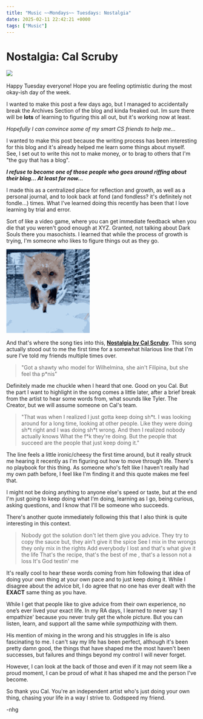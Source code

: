```yaml
---
title: "Music ~~Mondays~~ Tuesdays: Nostalgia"
date: 2025-02-11 22:42:21 +0000
tags: ["Music"]
---
```


# Nostalgia: Cal Scruby
<img src = "https://github.com/user-attachments/assets/790da8d4-674a-4d92-8de7-213f4f682f2b" height = "300">

Happy Tuesday everyone! Hope you are feeling optimistic during the most okay-ish day of the week.

I wanted to make this post a few days ago, but I managed to accidentally break the Archives Section of the blog and kinda freaked out. Im sure there will be **lots** of learning to figuring this all out, but it's working now at least.

_Hopefully I can convince some of my smart CS friends to help me..._

I wanted to make this post because the writing process has been interesting for this blog and it's already helped me learn some things about myself. See, I set out to write this not to make money, or to brag to others that I'm "the guy that has a blog".

***I refuse to become one of those people who goes around riffing about their blog... At least for now...***

I made this as a centralized place for reflection and growth, as well as a personal journal, and to look back at fond (and fondless? it's definitely not fondle...) times. What I've learned doing this recently has been that I love learning by trial and error.

Sort of like a video game, where you can get immediate feedback when you die that you weren't good enough at XYZ. Granted, not talking about Dark Souls there you masochists. I learned that while the process of growth is trying, I'm someone who likes to figure things out as they go.


![Alt Text](/Assets/You%20Died%20Foxsouls.gif)

And that's where the song ties into this, [**Nostalgia by Cal Scruby**](https://www.youtube.com/watch?v=RXtqpKo87d0). This song actually stood out to me the first time for a somewhat hilarious line that I'm sure I've told my friends multiple times over.

> "Got a shawty who model for Wilhelmina, she ain't Filipina, but she feel tha p*nis"

Definitely made me chuckle when I heard that one. Good on you Cal. But the part I want to highlight in the song comes a little later, after a brief break from the artist to hear some words from, what sounds like Tyler. The Creator, but we will assume someone on Cal's team.

> "That was when I realized I just gotta keep doing sh\*t.
> I was looking around for a long time, looking at other people.
> Like they were doing sh\*t right and I was doing sh\*t wrong.
> And then I realized nobody actually knows What the f\*k they're doing.
> But the people that succeed are the people that just keep doing it."

The line feels a little ironic/cheesy the first time around, but it really struck me hearing it recently as I'm figuring out how to move through life. There's no playbook for this thing. As someone who's felt like I haven't really had my own path before, I feel like I'm finding it and this quote makes me feel that.

I might not be doing anything to anyone else's speed or taste, but at the end I'm just going to keep doing what I'm doing, learning as I go, being curious, asking questions, and I know that I'll be someone who succeeds.

There's another quote immediately following this that I also think is quite interesting in this context.

>Nobody got the solution don't let them give you advice.
>They try to copy the sauce but, they ain't give it the spice
>See I mix in the wrongs they only mix in the rights
>Add everybody I lost and that's what give it the life
>That's the recipe, that's the best of me , that's a lesson not a loss It's God testin' me

It's really cool to hear these words coming from him following that idea of doing your own thing at your own pace and to just keep doing it. While I disagree about the advice bit, I do agree that no one has ever dealt with the **EXACT** same thing as you have.

While I get that people like to give advice from their own experience, no one’s ever lived your exact life. In my RA days, I learned to never say 'I empathize' because you never truly get the whole picture. But you can listen, learn, and support all the same while _sympathizing_ with them. 

His mention of mixing in the wrong and his struggles in life is also fascinating to me. I can't say my life has been perfect, although it's been pretty damn good, the things that have shaped me the most haven't been successes, but failures and things beyond my control I will never forget.

However, I can look at the back of those and even if it may not seem like a proud moment, I can be proud of what it has shaped me and the person I've become.

So thank you Cal. You're an independent artist who's just doing your own thing, chasing your life in a way I strive to. Godspeed my friend.

-nhg
